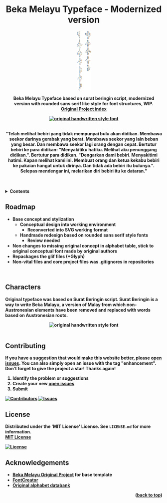 <a name="readme-top"></a>

<div align="center">
<h1 align="center"><strong>Beka Melayu Typeface - Modernized version<strong></h1>
    <a href="https://github.com/shoen1x/Beka-Melayu-Script/">
        <img src="images/suratberingin_header.webp" alt="original handwritten style font" width="44" height="189">
    </a>
  <p align="center">
    Beka Melayu Typeface based on surat beringin script, modernized version with rounded sans serif like style for font structures, WIP.
    <br />
    <a 
    href="https://omniglot.com/conscripts/suratberingin.htm"><strong>Original Project index</strong>
    </a>
  </p>
    <a align="center" href="https://github.com/shoen1x/Beka-Melayu-Script/">
        <img src="images/suratberingin_example.webp" alt="original handwritten style font" width="576" height="575">
    </a>
      <p align="center">
      <br />
"Telah melihat bebiri yang tidak mempunyai bulu akan didikan. Membawa seekor darinya gerabak yang berat. Membawa seekor yang lain beban yang besar. Dan membawa seekor lagi orang dengan cepat. Bertutur bebiri ke para didikan: "Menyakitiku hatiku. Melihat aku penunggang didikan.". Bertutur para didikan. "Dengarkan dami bebiri. Menyakitimi hatimi. Kapan melihat kami ini. Membuat orang dan ketua kekabu bebiri ke pakaian hangat untuk dirinya. Dan tidak ada bebiri itu bulunya.". Selepas mendengar ini, melarikan diri bebiri itu ke dataran."
  </p>
    <br />
</div>
<br />

<!-- Contents -->
<details>
  <summary>Contents</summary>
  <ol>
    <li><a href="#roadmap">Roadmap</a></li>
    <li><a href="#characters">Characters</a></li>
    <li><a href="#contributing">Contributing</a></li>
    <li><a href="#license">License</a></li>
    <li><a href="#acknowledgements">Acknowledgments</a></li>
  </ol>
</details>

<!-- ROADMAP -->
## Roadmap

- Base concept and stylization
    - Conceptual design into working environment
        - Reconverted into SVG working format
    - Handmade redesign based on rounded sans serif style fonts
        - Review needed
- Non changes to missing original concept in alphabet table, stick to original conceptual font made by original authors
- Repackages the glif files (*Glyph)
- Non-vital files and core project files was .gitignores in repositories

<br />

<!-- CHARACTERS -->
## Characters

Original typeface was based on Surat Beringin script. Surat Beringin is a way to write Beka Malayu, a version of Malay from which non-Austronesian elements have been removed and replaced with words based on Austronesian roots.

<div align="center" href="https://github.com/shoen1x/Beka-Melayu-Script/">
        <img src="images/suratberingin_alphabet.webp" alt="original handwritten style font" width="633" height="847">
    </div>

<br />

<!-- Contributing -->
## Contributing

If you have a suggestion that would make this website better, please [open issues](https://github.com/shoen1x/Beka-Melayu-Script/issues). You can also simply open an issue with the tag "enhancement".
Don't forget to give the project a star! Thanks again!

1. Identify the problem or suggestions
2. Create your new [open issues](https://github.com/shoen1x/Beka-Melayu-Script/issues)
3. Submit

[![Contributors][contributors-shield]][contributors-url]
[![Issues][issues-shield]][issues-url]

<!-- License -->
## License

Distributed under the 'MIT License' License. See `LICENSE.md` for more information.
<br/>
[MIT License](https://choosealicense.com/licenses/mit/)

[![License][license-shield]][license-url]

<!-- Ackdnowledgements -->
## Acknowledgements

 - [Beka Melayu Original Project](https://omniglot.com/conscripts/suratberingin.htm) for base template
 - [FontCreator](https://www.high-logic.com/font-editor/fontcreator)
 - [Original alphabet databank](https://omniglot.com/charts/suratberingin.xls)

<p align="right">(<a href="#readme-top">back to top</a>)</p>

<!-- https://www.markdownguide.org/basic-syntax/#reference-style-links -->
[contributors-shield]: https://img.shields.io/github/contributors/shoen1x/Beka-Melayu-Script.svg?style=for-the-badge
[contributors-url]: https://github.com/shoen1x/Beka-Melayu-Script/graphs/contributors
[issues-shield]: https://img.shields.io/github/issues/shoen1x/Beka-Melayu-Script.svg?style=for-the-badge
[issues-url]: https://github.com/shoen1x/Beka-Melayu-Script/issues
[license-shield]: https://img.shields.io/github/license/shoen1x/Beka-Melayu-Script.svg?style=for-the-badge
[license-url]: https://github.com/shoen1x/Beka-Melayu-Script/blob/master/LICENSE.txt
